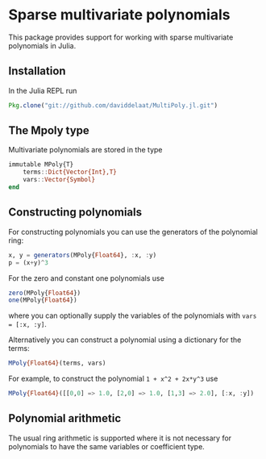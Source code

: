 # Sparse multivariate polynomials

This package provides support for working with sparse multivariate polynomials in Julia. 

## Installation

In the Julia REPL run
```julia
Pkg.clone("git://github.com/daviddelaat/MultiPoly.jl.git")
```

## The Mpoly type

Multivariate polynomials are stored in the type
```julia
immutable MPoly{T}
    terms::Dict{Vector{Int},T}
    vars::Vector{Symbol}
end
```

## Constructing polynomials

For constructing polynomials you can use the generators of the polynomial ring:
```julia   
x, y = generators(MPoly{Float64}, :x, :y)
p = (x+y)^3
```
For the zero and constant one polynomials use
```julia
zero(MPoly{Float64})
one(MPoly{Float64})
```
where you can optionally supply the variables of the polynomials with `vars = [:x, :y]`.

Alternatively you can construct a polynomial using a dictionary for the terms:
```julia
MPoly{Float64}(terms, vars)
```
For example, to construct the polynomial `1 + x^2 + 2x*y^3` use
```julia
MPoly{Float64}([[0,0] => 1.0, [2,0] => 1.0, [1,3] => 2.0], [:x, :y])
```

## Polynomial arithmetic

The usual ring arithmetic is supported where it is not necessary for polynomials to have the same variables or coefficient type.
